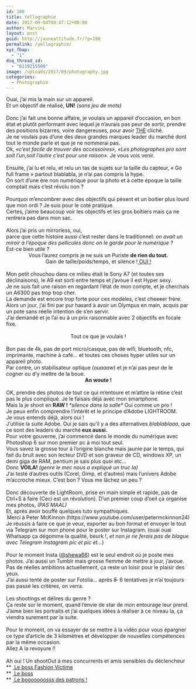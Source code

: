 ```yaml
---
id: 188
title: Yellographie
date: 2017-09-04T09:47:12+00:00
author: MarvinL
layout: post
guid: http://jauneattitude.fr/?p=188
permalink: /yellographie/
xyz_fbap:
  - "1"
dsq_thread_id:
  - "6119215500"
image: /uploads/2017/09/photography.jpg
categories:
  - Photographie
---
```

<div class="" data-block="true" data-editor="d4dth" data-offset-key="ftr2t-0-0">
  <div class="public-DraftStyleDefault-block public-DraftStyleDefault-ltr" data-offset-key="ftr2t-0-0">
    <span data-offset-key="ftr2t-0-0"><span data-text="true">Ouai, j&rsquo;ai mis la main sur un appareil. </span></span>
  </div>
  
  <div class="public-DraftStyleDefault-block public-DraftStyleDefault-ltr" data-offset-key="ftr2t-0-0">
  </div>
  
  <div class="public-DraftStyleDefault-block public-DraftStyleDefault-ltr" data-offset-key="ftr2t-0-0">
    <span data-offset-key="ftr2t-0-0"><span data-text="true">Et un objectif de réalisé, <strong>UN!</strong> <em>(sans jeu de mots)</em></span></span>
  </div>
</div>

<div class="" data-block="true" data-editor="d4dth" data-offset-key="4qhg5-0-0">
  <div class="public-DraftStyleDefault-block public-DraftStyleDefault-ltr" data-offset-key="4qhg5-0-0">
    <span data-offset-key="4qhg5-0-0"> </span>
  </div>
</div>

<div class="" data-block="true" data-editor="d4dth" data-offset-key="eaisd-0-0">
  <div class="public-DraftStyleDefault-block public-DraftStyleDefault-ltr" data-offset-key="eaisd-0-0">
    <span class="veryhardreadability"><span data-offset-key="eaisd-0-0"><span data-text="true">Donc j&rsquo;ai fait une bonne affaire, je voulais un appareil d&rsquo;occasion,</span></span></span><span class="veryhardreadability"><span data-offset-key="eaisd-0-0"><span data-text="true"> en bon état et plutôt performant avec lequel je n&rsquo;aurais pas peur de sortir, prendre des positions bizarres, voire dangereuses, pour avoir <span style="text-decoration: underline;">THE</span> cliché</span></span></span><span data-offset-key="eaisd-1-0"><span data-text="true">. </span></span>
  </div>
</div>

<div class="" data-block="true" data-editor="d4dth" data-offset-key="abf9s-0-0">
  <div class="public-DraftStyleDefault-block public-DraftStyleDefault-ltr" data-offset-key="abf9s-0-0">
    <span data-offset-key="abf9s-0-0"><span data-text="true">Je ne voulais pas d&rsquo;une des deux grandes marques leader du marché dont tout le monde parle et que je ne nommerai pas. </span></span>
  </div>
</div>

<div class="" data-block="true" data-editor="d4dth" data-offset-key="sb7r-0-0">
  <div class="public-DraftStyleDefault-block public-DraftStyleDefault-ltr" data-offset-key="sb7r-0-0">
    <span class="hardreadability"><span data-offset-key="sb7r-0-0"><span data-text="true">Ok, <em>«c&rsquo;est facile de trouver des accessoires», «Les photographes pro sont soit l&rsquo;un,soit l&rsquo;autre c&rsquo;est pour une raison». </em></span></span></span>Je vous vois venir.
  </div>
</div>

<div class="" data-block="true" data-editor="d4dth" data-offset-key="56qm2-0-0">
  <div class="public-DraftStyleDefault-block public-DraftStyleDefault-ltr" data-offset-key="56qm2-0-0">
    <span data-offset-key="56qm2-0-0"> </span>
  </div>
</div>

<div class="" data-block="true" data-editor="d4dth" data-offset-key="2a10j-0-0">
  <div class="public-DraftStyleDefault-block public-DraftStyleDefault-ltr" data-offset-key="2a10j-0-0">
    <span class="hardreadability"><span data-offset-key="2a10j-0-0"><span data-text="true">Ensuite, j&rsquo;ai lu et relu, et relu un tas de sujets sur la taille du capteur, « Go full frame » partout blablabla, je n&rsquo;ai pas compris la hype</span></span></span><span data-offset-key="2a10j-1-0"><span data-text="true">. </span></span>
  </div>
</div>

<div class="" data-block="true" data-editor="d4dth" data-offset-key="arg0s-0-0">
  <div class="public-DraftStyleDefault-block public-DraftStyleDefault-ltr" data-offset-key="arg0s-0-0">
    <span data-offset-key="arg0s-0-0"><span data-text="true">On sort d&rsquo;une ère non numérique pour la photo et à cette époque la taille comptait mais c&rsquo;est révolu non ? </span></span>
  </div>
</div>

<div class="" data-block="true" data-editor="d4dth" data-offset-key="33ktt-0-0">
  <div class="public-DraftStyleDefault-block public-DraftStyleDefault-ltr" data-offset-key="33ktt-0-0">
    <span data-offset-key="33ktt-0-0"> </span>
  </div>
</div>

<div class="" data-block="true" data-editor="d4dth" data-offset-key="fce4t-0-0">
  <div class="public-DraftStyleDefault-block public-DraftStyleDefault-ltr" data-offset-key="fce4t-0-0">
    <span data-offset-key="fce4t-0-0"><span data-text="true">Pourquoi m&rsquo;encombrer avec des objectifs qui pèsent et un boitier plus lourd que mon ordi ? </span></span><span class="hardreadability"><span data-offset-key="fce4t-1-0"><span data-text="true">Je suis pour le coté pratique.<br /> Certes, j&rsquo;aime beaucoup voir les objectifs et les gros boîtiers mais ça ne rentrera pas dans mon sac</span></span></span><span data-offset-key="fce4t-2-0"><span data-text="true">.</span></span>
  </div>
</div>

<div class="" data-block="true" data-editor="d4dth" data-offset-key="1thsi-0-0">
  <div class="public-DraftStyleDefault-block public-DraftStyleDefault-ltr" data-offset-key="1thsi-0-0">
    <span data-offset-key="1thsi-0-0"> </span>
  </div>
</div>

<div class="" data-block="true" data-editor="d4dth" data-offset-key="3ih9v-0-0">
  <div class="public-DraftStyleDefault-block public-DraftStyleDefault-ltr" data-offset-key="3ih9v-0-0">
    <span class="veryhardreadability"><span data-offset-key="3ih9v-0-0"><span data-text="true">Alors j&rsquo;ai pris un mirrorless, oui, </span></span></span>
  </div>
  
  <div class="public-DraftStyleDefault-block public-DraftStyleDefault-ltr" data-offset-key="3ih9v-0-0">
    <span class="veryhardreadability"><span data-offset-key="3ih9v-0-0"><span data-text="true">parce que cette histoire aussi c&rsquo;est rester dans le traditionnel: <em>on avait un miroir à l&rsquo;époque des pellicules donc on le garde pour le numérique </em></span></span></span><em><span data-offset-key="3ih9v-1-0"><span data-text="true">? </span></span></em>
  </div>
</div>

<div class="" data-block="true" data-editor="d4dth" data-offset-key="4sen0-0-0">
  <div class="public-DraftStyleDefault-block public-DraftStyleDefault-ltr" data-offset-key="4sen0-0-0">
    <span data-offset-key="4sen0-0-0"><span data-text="true">Est-ce bien utile ? </span></span>
  </div>
  
  <div class="public-DraftStyleDefault-block public-DraftStyleDefault-ltr" data-offset-key="4sen0-0-0">
  </div>
  
  <div class="public-DraftStyleDefault-block public-DraftStyleDefault-ltr" style="text-align: center;" data-offset-key="4sen0-0-0">
    <span data-offset-key="4sen0-0-0"><span data-text="true">Vous l&rsquo;aurez compris je ne suis un Puriste <strong>de rien du tout.</strong></span></span>
  </div>
</div>

<div class="" data-block="true" data-editor="d4dth" data-offset-key="dg9mv-0-0">
  <div class="public-DraftStyleDefault-block public-DraftStyleDefault-ltr" style="text-align: center;" data-offset-key="dg9mv-0-0">
    Gain de taille/poids/temps, et silence !<span style="text-decoration: underline;"> OUI !</span>
  </div>
</div>

<div class="" data-block="true" data-editor="d4dth" data-offset-key="6bi5i-0-0">
  <div class="public-DraftStyleDefault-block public-DraftStyleDefault-ltr" data-offset-key="6bi5i-0-0">
    <span data-offset-key="6bi5i-0-0"> </span>
  </div>
</div>

<div class="" data-block="true" data-editor="d4dth" data-offset-key="3ac3u-0-0">
  <div class="public-DraftStyleDefault-block public-DraftStyleDefault-ltr" data-offset-key="3ac3u-0-0">
    <span class="hardreadability"><span data-offset-key="3ac3u-0-0"><span data-text="true">Mon petit chouchou dans ce milieu était le Sony A7 (et toutes ses déclinaisons), le A9 est sorti entre temps et j&rsquo;avoue il est Hyper sexy</span></span></span><span data-offset-key="3ac3u-1-0"><span data-text="true">.</span></span>
  </div>
</div>

<div class="" data-block="true" data-editor="d4dth" data-offset-key="8tgaf-0-0">
  <div class="public-DraftStyleDefault-block public-DraftStyleDefault-ltr" data-offset-key="8tgaf-0-0">
    <span data-offset-key="8tgaf-0-0"><span data-text="true">Je ne suis fait une raison en regardant l&rsquo;état de mon compte, et je cherchais un A6300 pas trop trop cher.<br /> La demande est encore trop forte pour ces modèles, c&rsquo;est cheeeer frère.</span></span>
  </div>
</div>

<div class="" data-block="true" data-editor="d4dth" data-offset-key="3uibf-0-0">
  <div class="public-DraftStyleDefault-block public-DraftStyleDefault-ltr" data-offset-key="3uibf-0-0">
    <span data-offset-key="3uibf-0-0"><span data-text="true">Alors un jour, j&rsquo;ai fini par pur hasard à avoir un Olympus en main, acquis par un pote sans réelle intention de s&rsquo;en servir.<br /> J&rsquo;ai demandé et je l&rsquo;ai eu à un prix raisonnable avec 2 objectifs en focale fixe.</span></span>
  </div>
</div>

<div class="" data-block="true" data-editor="d4dth" data-offset-key="3teg0-0-0">
  <div class="public-DraftStyleDefault-block public-DraftStyleDefault-ltr" data-offset-key="3teg0-0-0">
    <span data-offset-key="3teg0-0-0"> </span>
  </div>
</div>

<div class="" data-block="true" data-editor="d4dth" data-offset-key="844m0-0-0">
  <div class="public-DraftStyleDefault-block public-DraftStyleDefault-ltr" style="text-align: center;" data-offset-key="844m0-0-0">
    <span data-offset-key="844m0-0-0"><span data-text="true"> Tout ce que je voulais !</span></span>
  </div>
</div>

<div class="" data-block="true" data-editor="d4dth" data-offset-key="44dip-0-0">
  <div class="public-DraftStyleDefault-block public-DraftStyleDefault-ltr" data-offset-key="44dip-0-0">
    <span data-offset-key="44dip-0-0"> </span>
  </div>
</div>

<div class="" data-block="true" data-editor="d4dth" data-offset-key="1mch6-0-0">
  <div class="public-DraftStyleDefault-block public-DraftStyleDefault-ltr" data-offset-key="1mch6-0-0">
    <span class="hardreadability"><span data-offset-key="1mch6-0-0"><span data-text="true">Bon pas de 4k, pas de port micro/casque, pas de wifi, bluetooth, nfc, imprimante, machine à café… et toutes ces choses hyper utiles sur un appareil photo.</span></span></span>
  </div>
  
  <div class="public-DraftStyleDefault-block public-DraftStyleDefault-ltr" data-offset-key="1mch6-0-0">
    <span class="hardreadability"><span data-offset-key="1mch6-0-0"><span data-text="true">Par contre, un stabilisateur optique (<em>ouaaaw</em>) et je n&rsquo;ai pas peur de le cogner ou d&rsquo;y mettre de la boue. </span></span></span>
  </div>
  
  <div class="public-DraftStyleDefault-block public-DraftStyleDefault-ltr" style="text-align: center;" data-offset-key="1mch6-0-0">
    <span class="hardreadability"><span data-offset-key="1mch6-0-0"><span data-text="true"><strong>An woute </strong></span></span></span><strong><span data-offset-key="1mch6-1-0"><span data-text="true">!</span></span></strong>
  </div>
</div>

<div class="" data-block="true" data-editor="d4dth" data-offset-key="eigut-0-0">
  <div class="public-DraftStyleDefault-block public-DraftStyleDefault-ltr" data-offset-key="eigut-0-0">
    <span data-offset-key="eigut-0-0"> </span>
  </div>
</div>

<div class="" data-block="true" data-editor="d4dth" data-offset-key="48pij-0-0">
  <div class="public-DraftStyleDefault-block public-DraftStyleDefault-ltr" data-offset-key="48pij-0-0">
    <span data-offset-key="48pij-0-0"><span data-text="true">OK, prendre des photos de tout ce qui m&rsquo;entoure et m&rsquo;attire la rétine c&rsquo;est pas le plus compliqué. Je le faisais déjà avec mon smartphone.</span></span>
  </div>
</div>

<div class="" data-block="true" data-editor="d4dth" data-offset-key="9ikum-0-0">
  <div class="public-DraftStyleDefault-block public-DraftStyleDefault-ltr" data-offset-key="9ikum-0-0">
    <span data-offset-key="9ikum-0-0"><span data-text="true">Mais la je shoot en <strong>RAW ! </strong><em>*silence dans la salle* </em>Oui comme un pro ! </span></span>
  </div>
  
  <div class="public-DraftStyleDefault-block public-DraftStyleDefault-ltr" data-offset-key="9ikum-0-0">
  </div>
</div>

<div class="" data-block="true" data-editor="d4dth" data-offset-key="f08un-0-0">
  <div class="public-DraftStyleDefault-block public-DraftStyleDefault-ltr" data-offset-key="f08un-0-0">
    <span data-offset-key="f08un-0-0"><span data-text="true">Je peux enfin comprendre l&rsquo;intérêt et le principe d&rsquo;Adobe LIGHTROOM.</span></span>
  </div>
</div>

<div class="" data-block="true" data-editor="d4dth" data-offset-key="6405s-0-0">
  <div class="public-DraftStyleDefault-block public-DraftStyleDefault-ltr" data-offset-key="6405s-0-0">
    <span data-offset-key="6405s-0-0"><span data-text="true">Je vous entends déjà, alors oui !<br /> J&rsquo;utilise la suite Adobe. Oui je sais qu&rsquo;il y a des alternatives <em>blablablaaa</em>, que ce sont des leaders du marché<strong> eux aussi. </strong></span></span>
  </div>
</div>

<div class="" data-block="true" data-editor="d4dth" data-offset-key="d10sm-0-0">
  <div class="public-DraftStyleDefault-block public-DraftStyleDefault-ltr" data-offset-key="d10sm-0-0">
    <span data-offset-key="d10sm-0-0"><span data-text="true">Pour votre gouverne, j&rsquo;ai commencé dans le monde du numérique avec Photoshop 6 sur mon premier pc à moi tout seul. </span></span>
  </div>
</div>

<div class="" data-block="true" data-editor="d4dth" data-offset-key="6a5n7-0-0">
  <div class="public-DraftStyleDefault-block public-DraftStyleDefault-ltr" data-offset-key="6a5n7-0-0">
    <span data-offset-key="6a5n7-0-0"><span data-text="true">Vous savez la grosse tour à l&rsquo;origine blanche mais jaunie par le temps, qui fait du bruit avec son lecteur DVD et son graveur de CD, windows XP, un demi giga de RAM, pentium je sais plus quoi etc…</span></span>
  </div>
</div>

<div class="" data-block="true" data-editor="d4dth" data-offset-key="ckpiu-0-0">
  <div class="public-DraftStyleDefault-block public-DraftStyleDefault-ltr" data-offset-key="ckpiu-0-0">
    <span data-offset-key="ckpiu-0-0"><span data-text="true">Donc <strong>VOILA! </strong><em>(genre le mec nous a expliqué un truc la)</em></span></span>
  </div>
</div>

<div class="" data-block="true" data-editor="d4dth" data-offset-key="6cg94-0-0">
  <div class="public-DraftStyleDefault-block public-DraftStyleDefault-ltr" data-offset-key="6cg94-0-0">
    <span data-offset-key="6cg94-0-0"><span data-text="true">J&rsquo;ai testé d&rsquo;autres outils (Corel, Gimp, et d&rsquo;autres) mais l&rsquo;univers Adobe m&rsquo;accroche mieux. C&rsquo;est bon ? Vous me lâchez un peu ?</span></span>
  </div>
</div>

<div class="" data-block="true" data-editor="d4dth" data-offset-key="b729u-0-0">
  <div class="public-DraftStyleDefault-block public-DraftStyleDefault-ltr" data-offset-key="b729u-0-0">
    <span data-offset-key="b729u-0-0"> </span>
  </div>
</div>

<div class="" data-block="true" data-editor="d4dth" data-offset-key="dpuaf-0-0">
  <div class="public-DraftStyleDefault-block public-DraftStyleDefault-ltr" data-offset-key="dpuaf-0-0">
    <span data-offset-key="dpuaf-0-0"><span data-text="true">Donc découverte de LightRoom, prise en main simple et rapide, pas de Ctrl+S à faire (Ceci est un révolution). D&rsquo;un premier coup d&rsquo;oeil ça organise mes photos, <em>(PAS MAAL)</em> </span></span>
  </div>
  
  <div class="public-DraftStyleDefault-block public-DraftStyleDefault-ltr" data-offset-key="dpuaf-0-0">
    <span data-offset-key="dpuaf-0-0"><span data-text="true">Et, a</span></span>près avoir bouffé quelques tuto sympathiques.
  </div>
  
  <div class="public-DraftStyleDefault-block public-DraftStyleDefault-ltr" data-offset-key="dpuaf-0-0">
  </div>
  
  <div class="public-DraftStyleDefault-block public-DraftStyleDefault-ltr" style="text-align: center;" data-offset-key="dpuaf-0-0">
    Merci à Peter McKinnon (https://www.youtube.com/user/petermckinnon24)
  </div>
  
  <div class="public-DraftStyleDefault-block public-DraftStyleDefault-ltr" data-offset-key="dpuaf-0-0">
  </div>
</div>

<div class="" data-block="true" data-editor="d4dth" data-offset-key="4rku2-0-0">
  <div class="public-DraftStyleDefault-block public-DraftStyleDefault-ltr" data-offset-key="4rku2-0-0">
    <span class="hardreadability"><span data-offset-key="4rku2-0-0"><span data-text="true">Je réussis à faire ce que je veux, exporter au bon format et envoyer le tout via Telegram sur mon phone pour le poster sur Instagram</span></span></span><span data-offset-key="4rku2-1-0"><span data-text="true">. (ouai ouai Whatsapp ça dégomme la qualité, beurk !, <em>et non je ne ferais pas de blague avec Telegram Instagram pic et pic et…</em>) </span></span>
  </div>
</div>

<div class="" data-block="true" data-editor="d4dth" data-offset-key="cj7oi-0-0">
  <div class="public-DraftStyleDefault-block public-DraftStyleDefault-ltr" data-offset-key="cj7oi-0-0">
    <span data-offset-key="cj7oi-0-0"> </span>
  </div>
</div>

<div class="" data-block="true" data-editor="d4dth" data-offset-key="1gnnh-0-0">
  <div class="public-DraftStyleDefault-block public-DraftStyleDefault-ltr" data-offset-key="1gnnh-0-0">
    <span data-offset-key="1gnnh-0-0"><span data-text="true">Pour le moment Insta (<a href="https://instagram.com/shewa66">@shewa66</a>) est le seul endroit où je poste mes photos. J&rsquo;ai aussi un Tumblr mais grosse flemme de mettre à jour, j&rsquo;avoue.</span></span>
  </div>
  
  <div class="public-DraftStyleDefault-block public-DraftStyleDefault-ltr" data-offset-key="1gnnh-0-0">
    <span data-offset-key="1gnnh-0-0"><span data-text="true"> Pas de réelles ambitions actuellement, ça reste un loisir pour le plaisir des yeux.<br /> </span></span>J&rsquo;ai aussi tenté de poster sur Fotolia… après <em><del>5 </del> </em>6 tentatives je n&rsquo;ai toujours pas passé les critères, on verra.
  </div>
</div>

<div class="" data-block="true" data-editor="d4dth" data-offset-key="amov3-0-0">
  <div class="public-DraftStyleDefault-block public-DraftStyleDefault-ltr" data-offset-key="amov3-0-0">
    <span data-offset-key="amov3-0-0"> </span>
  </div>
</div>

<div class="" data-block="true" data-editor="d4dth" data-offset-key="2lrb4-0-0">
  <div class="public-DraftStyleDefault-block public-DraftStyleDefault-ltr" data-offset-key="2lrb4-0-0">
    <span data-offset-key="2lrb4-0-0"><span data-text="true">Les shootings et délires du genre ?<br /> Ça reste sur le moment, quand l&rsquo;envie de star de mon entourage leur prend. J&rsquo;aime bien les portraits et j&rsquo;ai quelques idées à réaliser à ce niveau la, ça viendra surement par la suite.</span></span>
  </div>
</div>

<div class="" data-block="true" data-editor="d4dth" data-offset-key="1lu8-0-0">
  <div class="public-DraftStyleDefault-block public-DraftStyleDefault-ltr" data-offset-key="1lu8-0-0">
    <span data-offset-key="1lu8-0-0"> </span>
  </div>
</div>

<div class="" data-block="true" data-editor="d4dth" data-offset-key="lrht-0-0">
  <div class="public-DraftStyleDefault-block public-DraftStyleDefault-ltr" data-offset-key="lrht-0-0">
    <span class="hardreadability"><span data-offset-key="lrht-0-0"><span data-text="true">Pour le moment, on va essayer de se mettre à la vidéo pour vous épargner ce type d&rsquo;article de 3 kilomètres et développer de nouvelles compétences par la même occasion</span></span></span><span data-offset-key="lrht-1-0"><span data-text="true">.</span></span>
  </div>
</div>

<div class="" data-block="true" data-editor="d4dth" data-offset-key="6ci5d-0-0">
  <div class="public-DraftStyleDefault-block public-DraftStyleDefault-ltr" data-offset-key="6ci5d-0-0">
  </div>
  
  <div class="public-DraftStyleDefault-block public-DraftStyleDefault-ltr" data-offset-key="6ci5d-0-0">
    <span data-offset-key="6ci5d-0-0"><span data-text="true">Allez A la revoyure !! </span></span>
  </div>
</div>

<div class="" data-block="true" data-editor="d4dth" data-offset-key="bm72f-0-0">
  <div class="public-DraftStyleDefault-block public-DraftStyleDefault-ltr" data-offset-key="bm72f-0-0">
    <span data-offset-key="bm72f-0-0"> </span>
  </div>
</div>

<div class="" data-block="true" data-editor="d4dth" data-offset-key="92s87-0-0">
  <div class="public-DraftStyleDefault-block public-DraftStyleDefault-ltr" data-offset-key="92s87-0-0">
    <span data-offset-key="92s87-0-0">Ah oui ! Un shootOut à mes concurrents et amis sensibles du déclencheur </span>
  </div>
  
  <div class="public-DraftStyleDefault-block public-DraftStyleDefault-ltr" data-offset-key="92s87-0-0">
    ** <a href="https://instagram.com/nathandonat"> Le boss Fashion Victime</a>
  </div>
  
  <div class="public-DraftStyleDefault-block public-DraftStyleDefault-ltr" data-offset-key="92s87-0-0">
    <span data-offset-key="92s87-0-0">** <a href="https://instagram.com/brinotwit"> Le boss</a><br /> ** <a href="https://instagram.com/gotm97"> Le booooooosss des patrons !</a></span>
  </div>
</div>
